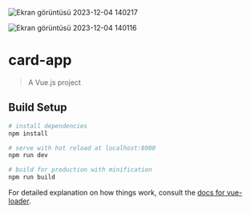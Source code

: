 
![Ekran görüntüsü 2023-12-04 140217](https://github.com/mervebalcii/Card-App-vue.js/assets/77460192/8c9c0fa7-3e25-4643-a990-b1c798af1a0d)

![Ekran görüntüsü 2023-12-04 140116](https://github.com/mervebalcii/Card-App-vue.js/assets/77460192/59f3d144-2e22-40ed-a6b3-526825afe5ed)

# card-app

> A Vue.js project

## Build Setup

``` bash
# install dependencies
npm install

# serve with hot reload at localhost:8080
npm run dev

# build for production with minification
npm run build
```

For detailed explanation on how things work, consult the [docs for vue-loader](http://vuejs.github.io/vue-loader).
